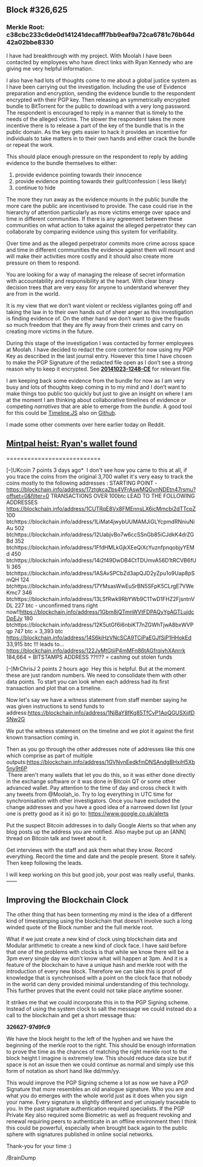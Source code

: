 ## Block #326,625
### Merkle Root:  c38cbc233c6de0d141241decafff7bb9eaf9a72ca6781c76b64d42a02bbe8330

I have had  breakthrough with my project. With Moolah I have been contacted by employees who have direct links with Ryan Kennedy who are giving me very helpful information. 

I also have had lots of thoughts come to me about a global justice system as I have been carrying out the investigation. Including the use of Evidence preparation and encryption, sending the evidence bundle to the respondent encrypted with their PGP key. Then releasing an symmetrically encrypted bundle to BitTorrent for the public to download with a very long password. The respondent is encouraged to reply in a manner that is timely to the needs of the alleged victims. The slower the respondent takes the more incentive there is to release a part of the key of the bundle that is in the public domain. As the key gets easier to hack it provides an incentive for individuals to take matters in to their own hands and either crack the bundle or repeat the work.  

This should place enough pressure on the respondent to reply by adding evidence to the bundle themselves to either: 

1. provide evidence pointing towards their innocence 
2. provide evidence pointing towards their guilt/confession ( less likely)
3. continue to hide    

The more they run away as the evidence mounts in the public bundle the more care the public are incentivised to provide. The case could rise in the hierarchy of attention particularly as more victims emerge over space and time in different communities. If there is any agreement between these communities on what action to take against the alleged perpetrator they can collaborate by comparing evidence using this system for verifiability. 

Over time and as the alleged perpetrator commits more crime across space and time in different communities the evidence against them will mount and will make their activities more costly and it should also create more pressure on them to respond.  

You are looking for a way of managing the release of secret information with accountability and responsibility at the heart. With clear binary decision trees that are very easy for anyone to understand wherever they are from in the world.  

It is my view that we don’t want violent or reckless vigilantes going off and taking the law in to their own hands out of sheer anger as this investigation is finding evidence of. On the other hand we don’t want to give the frauds so much freedom that they are fly away from their crimes and carry on creating more victims in the future.  

During this stage of the investigation I was contacted by former employees at Moolah. I have decided to redact the core content for now using my PGP Key as described in the last journal entry. However this time I have chosen to make the PGP Signature of the redacted file open as I don’t see a strong reason why to keep it encrypted. See [**20141023-1248-CE**](https://github.com/MrChrisJ/20141019-Moolah-Investigation/tree/master/Evidence_Bundle/20141022-1248-CE) for relevant file.  

I am keeping back some evidence from the bundle for now as I am very busy and lots of thoughts keep coming in to my mind and I don’t want to make things too public too quickly but just to give an insight on where I am at the moment I am thinking about collaborative timelines of evidence or competing *narratives* that are able to emerge from the *bundle*. A good tool for this could be [Timeline.JS](http://timeline.knightlab.com/) also on [Github](https://github.com/NUKnightLab/TimelineJS).  

I made some other comments over here earlier today on Reddit. 

## [Mintpal heist: Ryan's wallet found](http://www.reddit.com/r/Bitcoin/comments/2jnznt/mintpal_heist_ryans_wallet_found/)
===========================

[–]UKcoin 7 points 3 days ago* 
I don't see how you came to this at all, if you trace the coins from the original 3,700 wallet it's very easy to track the coins mostly to the following addresses :
STARTING POINT - https://blockchain.info/address/17ztgkcaZbs4VFrAswMQGvnNDEtn47rsmu?offset=0&filter=0 TRANSACTIONS OVER 100btc LEAD TO THE FOLLOWING ADDRESSES
https://blockchain.info/address/1CUTRqE8Vx8FMEnnsLX6icMmcbi2dTTcpZ 100 btchttps://blockchain.info/address/1LiMat4jwybUUMAMJiGLYcpmdRNniuNiAu 502 btchttps://blockchain.info/address/12UabjvBo7w6ccSSnGb85iCJdkK4drZGBd 352 btchttps://blockchain.info/address/1FfdHMLkGjkXEeQiXcYuznfpnqobjyYEMd 450 btchttps://blockchain.info/address/14i2f49DwDB4CtTDUmvA56D1tRCVB6fU1i 365 btchttps://blockchain.info/address/1ASAvSPCbZd3apQJD2yZpu1o9Uap8pSmQH 124 btchttps://blockchain.info/address/17YMsasWwEuSrBN5SFpK5CLrgE7VWeKmc7 346 btchttps://blockchain.info/address/13LSfRwk9RbYWb9C1TwD1FHZ2FjsntnVDL 227 btc - unconfirmed trans right now!!https://blockchain.info/address/1Gbm8jQTmnWVtFDPAQyYgAGTLujdcDpEJy 180 btchttps://blockchain.info/address/12K5utGf6i6nbiKT7nZGWhTjwA8bxWVPqp 747 btc
= 3,393 btc
https://blockchain.info/address/14S6kiHzVNcSCA9TCiPaEGJfSiP1HHokEd 33,915 btc !!! leads to... https://blockchain.info/address/122JyMtGtiiP4mMFn86tAGfrqiyhXAnrrk 184,664 = BITSTAMPS ADDRESS ??!!?? = cashing out stolen funds
	

[–]MrChrisJ 2 points 2 hours ago 
Hey this is helpful. But at the moment these are just random numbers. We need to consolidate them with other data points.
To start you can look when each address had its first transaction and plot that on a timeline.  

Now let's say we have a witness statement from staff member saying he was given instructions to send funds to address:https://blockchain.info/address/1NjBaY8fKg85TfCvP1AoQGUSXjifD5Nw2G  

We put the witness statement on the timeline and we plot it against the first known transaction coming in.  

Then as you go through the other addresses note of addresses like this one which comprise as part of multiple outputs:https://blockchain.info/address/1GVNvnEedkfmDNSAndgBHxiH5Xb5ny9t6P  
 There aren't many wallets that let you do this, so it was either done directly in the exchange software or it was done in Bitcoin QT or some other advanced wallet.
Pay attention to the time of day and cross check it with any tweets from @Moolah_io. Try to log everything in UTC time for synchronisation with other investigators.
Once you have excluded the change addresses and you have a good idea of a narrowed down list (your one is pretty good as it is) go to: https://www.google.co.uk/alerts  

Put the suspect Bitcoin addresses in to daily Google Alerts so that when any blog posts up the address you are notified. Also maybe put up an [ANN] thread on Bitcoin talk and tweet about it.  

Get interviews with the staff and ask them what they know. Record everything. Record the time and date and the people present. Store it safely. Then keep following the leads.  

I will keep working on this but good job, your post was really useful, thanks.  
——

## Improving the Blockchain Clock

The other thing that has been tormenting my mind is the idea of a different kind of timestamping using the blockchain that doesn’t involve such a long winded quote of the Block number and the full merkle root.  

What if we just create a new kind of clock using blockchain data and Modular arithmetic to create a new kind of clock face. I have said before that one of the problems with clocks is that while we know there will be a 3pm every single day we don’t know what will happen at 3pm. And it is a feature of the blockchain to have a unique hash and merkle root with the introduction of every new block. Therefore we can take this is proof of knowledge that is synchronised with a point on the clock face that nobody in the world can deny provided minimal understanding of this technology. This further proves that the event could not take place anytime sooner.  

It strikes me that we could incorporate this in to the PGP Signing scheme. Instead of using the system clock to salt the message we could instead do a call to the blockchain and get a short message thus:  

**326627-97d9fc9**  

We have the block height to the left of the hyphen and we have the beginning of the merkle root to the right. This should be enough information to prove the time as the chances of matching the right merkle root to the block height I imagine is extremely low. This should reduce data size but if space is not an issue then we could continue as normal and simply use this form of notation as short hand like dd/mm/yy.  

This would improve the PGP Signing scheme a lot as now we have a PGP Signature that more resembles an old analogue signature. Who you are and what you do emerges with the whole world just as it does when you sign your name. Every signature is slightly different and yet uniquely traceable to you. In the past signature authentication required specialists. If the PGP Private Key also required some Biometric as well as frequent revoking and renewal requiring peers to authenticate in an offline environment then I think this could be powerful, especially when brought back again to the public sphere with signatures published in online social networks.  

Thank-you for your time :)  

/BrainDump